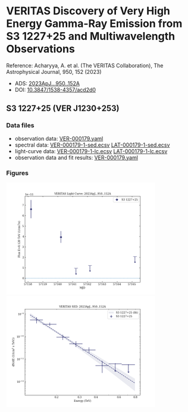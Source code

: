 # VERITAS Discovery of Very High Energy Gamma-Ray Emission from S3 1227+25 and Multiwavelength Observations

Reference:
Acharyya, A. et al. (The VERITAS Collaboration), The Astrophysical Journal, 950, 152 (2023)

- ADS: [2023ApJ...950..152A](http://adsabs.harvard.edu/abs/2023ApJ...950..152A)
- DOI: [10.3847/1538-4357/acd2d0](https://doi.org/10.3847/1538-4357/acd2d0)

## S3 1227+25 (VER J1230+253)
### Data files

- observation data: [VER-000179.yaml](VER-000179.yaml)  
- spectral data: [VER-000179-1-sed.ecsv](VER-000179-1-sed.ecsv)  [LAT-000179-1-sed.ecsv](LAT-000179-1-sed.ecsv)  
- light-curve data: [VER-000179-1-lc.ecsv](VER-000179-1-lc.ecsv)  [LAT-000179-1-lc.ecsv](LAT-000179-1-lc.ecsv)  
- observation data and fit results: [VER-000179.yaml](VER-000179.yaml)  


### Figures

<img src="figures/2023ApJ...950..152A-VER-179-1-lc.png" alt="drawing" width="400"/>
<img src="figures/2023ApJ...950..152A-VER-179-1-sed.png" alt="drawing" width="400"/>


